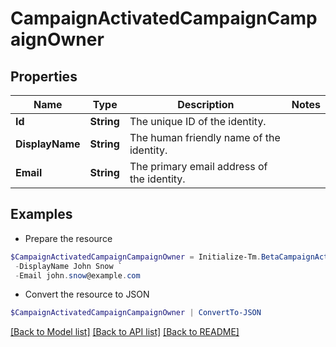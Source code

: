# CampaignActivatedCampaignCampaignOwner
## Properties

Name | Type | Description | Notes
------------ | ------------- | ------------- | -------------
**Id** | **String** | The unique ID of the identity. | 
**DisplayName** | **String** | The human friendly name of the identity. | 
**Email** | **String** | The primary email address of the identity. | 

## Examples

- Prepare the resource
```powershell
$CampaignActivatedCampaignCampaignOwner = Initialize-Tm.BetaCampaignActivatedCampaignCampaignOwner  -Id 37f080867702c1910177031320c40n27 `
 -DisplayName John Snow `
 -Email john.snow@example.com
```

- Convert the resource to JSON
```powershell
$CampaignActivatedCampaignCampaignOwner | ConvertTo-JSON
```

[[Back to Model list]](../README.md#documentation-for-models) [[Back to API list]](../README.md#documentation-for-api-endpoints) [[Back to README]](../README.md)

